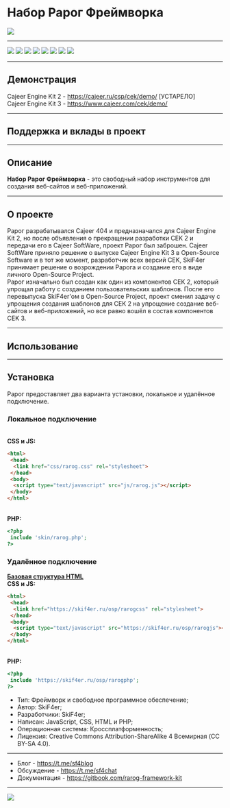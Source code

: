 # Набор Рарог Фреймворка
![](https://i.ibb.co/gDQZchj/sizzling-red-designify.png)
____
![](https://img.shields.io/badge/downloads-0-green)
![](https://img.shields.io/badge/made%20by-skif4er-blue)
![](https://img.shields.io/badge/software-open--source-yellowgreen)
![](https://img.shields.io/github/issues/TheSkiF4er/Rarog-Framework-Kit)
![](https://img.shields.io/github/forks/TheSkiF4er/Rarog-Framework-Kit)
![](https://img.shields.io/github/stars/TheSkiF4er/Rarog-Framework-Kit)
![](https://img.shields.io/badge/donations-0₿-red)
![](https://img.shields.io/badge/license-cc%20by--sa%204.0-brightgreen)
____
## Демонстрация
Cajeer Engine Kit 2 - https://cajeer.ru/csp/cek/demo/ [УСТАРЕЛО]
<br>Cajeer Engine Kit 3 - https://www.cajeer.com/cek/demo/
____
## Поддержка и вклады в проект

____
## Описание
**Набор Рарог Фреймворка** - это свободный набор инструментов для создания веб-сайтов и веб-приложений.
____
## О проекте
Рарог разрабатывался Cajeer 404 и предназначался для Cajeer Engine Kit 2, но после объявления о прекращении разработки CEK 2 и передачи его в Cajeer SoftWare, проект Рарог был заброшен. Cajeer SoftWare приняло решение о выпуске Cajeer Engine Kit 3 в Open-Source Software и в тот же момент, разработчик всех версий CEK, SkiF4er принимает решение о возрождении Рарога и создание его в виде личного Open-Source Project.
<br>Рарог изначально был создан как один из компонентов CEK 2, который упрощал работу с созданием пользовательских шаблонов. После его перевыпуска SkiF4er'ом в Open-Source Project, проект сменил задачу с упрощения создания шаблонов для CEK 2 на упрощение создание веб-сайтов и веб-приложений, но все равно вошёл в состав компонентов CEK 3.
____
## Использование

____
## Установка
Рарог предоставляет два варианта установки, локальное и удалённое подключение.
### Локальное подключение
<br>**CSS и JS:**
```html
<html>
 <head>
  <link href="css/rarog.css" rel="stylesheet">
 </head>
 <body>
  <script type="text/javascript" src="js/rarog.js"></script>
 </body>
</html>
```
<br>**PHP:**
```php
<?php
 include 'skin/rarog.php';
?>
```
### Удалённое подключение
**[Базовая структура HTML](https://github.com/TheSkiF4er/Rarog-Framework-Kit/blob/main/rarog.html)**
<br>**CSS и JS:**
```html
<html>
 <head>
  <link href="https://skif4er.ru/osp/rarogcss" rel="stylesheet">
 </head>
 <body>
  <script type="text/javascript" src="https://skif4er.ru/osp/rarogjs"></script>
 </body>
</html>
```
<br>**PHP:**
```php
<?php
 include 'https://skif4er.ru/osp/rarogphp';
?>
```





* Тип: Фреймворк и свободное программное обеспечение;
* Автор: SkiF4er;
* Разработчики: SkiF4er;
* Написан: JavaScript, CSS, HTML и PHP;
* Операционная система: Кроссплатформенность;
* Лицензия: Creative Commons Attribution-ShareAlike 4 Всемирная (CC BY-SA 4.0).
____
* Блог - https://t.me/sf4blog
* Обсуждение - https://t.me/sf4chat
* Документация - https://gitbook.com/rarog-framework-kit
____
![](https://github-readme-stats.vercel.app/api?username=theskif4er)
